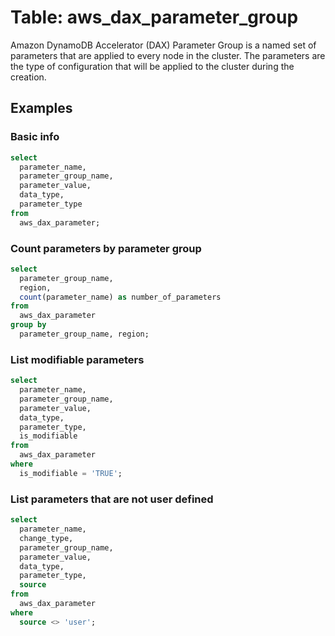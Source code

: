 # Table: aws_dax_parameter_group

Amazon DynamoDB Accelerator (DAX) Parameter Group is a named set of parameters that are applied to every node in the cluster. The parameters are the type of configuration that will be applied to the cluster during the creation.

## Examples

### Basic info

```sql
select
  parameter_name,
  parameter_group_name,
  parameter_value,
  data_type,
  parameter_type
from
  aws_dax_parameter;
```

### Count parameters by parameter group

```sql
select
  parameter_group_name,
  region,
  count(parameter_name) as number_of_parameters
from
  aws_dax_parameter
group by
  parameter_group_name, region;
```

### List modifiable parameters

```sql
select
  parameter_name,
  parameter_group_name,
  parameter_value,
  data_type,
  parameter_type,
  is_modifiable
from
  aws_dax_parameter
where
  is_modifiable = 'TRUE';
```

### List parameters that are not user defined

```sql
select
  parameter_name,
  change_type,
  parameter_group_name,
  parameter_value,
  data_type,
  parameter_type,
  source
from
  aws_dax_parameter
where
  source <> 'user';
  ```